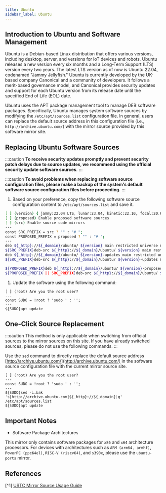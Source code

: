 ```yaml
---
title: Ubuntu
sidebar_label: Ubuntu
---
```


## Introduction to Ubuntu and Software Management

Ubuntu is a Debian-based Linux distribution that offers various versions, including desktop, server, and versions for IoT devices and robots. Ubuntu releases a new version every six months and a Long-Term Support (LTS) version every two years. The latest LTS version as of now is Ubuntu 22.04, codenamed "Jammy Jellyfish." Ubuntu is currently developed by the UK-based company Canonical and a community of developers. It follows a merit-based governance model, and Canonical provides security updates and support for each Ubuntu version from its release date until the specified End of Life (EOL) date.

Ubuntu uses the APT package management tool to manage DEB software packages. Specifically, Ubuntu manages system software sources by modifying the `/etc/apt/sources.list` configuration file. In general, users can replace the default source address in this configuration file (i.e., `http://archive.ubuntu.com/`) with the mirror source provided by this software mirror site.
## Replacing Ubuntu Software Sources

:::caution
**To receive security updates promptly and prevent security patch delays due to source updates, we recommend using the official security update software sources.** 
:::

:::caution
**To avoid problems when replacing software source configuration files, please make a backup of the system's default software source configuration files before proceeding.** 
::: 
1. Based on your preference, copy the following software source configuration content to `/etc/apt/sources.list` and save it.

```bash varcode
[ ] (version) { jammy:22.04 LTS, lunar:23.04, kinetic:22.10, focal:20.04 LTS, bionic:18.04 LTS, xenial:16.04 LTS, trusty:14.04 LTS } Ubuntu version
[ ] (proposed) Enable proposed software sources
[ ] (src) Enable source code mirrors
---
const SRC_PREFIX = src ? "" : "# ";
const PROPOSED_PREFIX = proposed ? "" : "# ";
---
deb ${_http}://${_domain}/ubuntu/ ${version} main restricted universe multiverse
${SRC_PREFIX}deb-src ${_http}://${_domain}/ubuntu/ ${version} main restricted universe multiverse
deb ${_http}://${_domain}/ubuntu/ ${version}-updates main restricted universe multiverse
${SRC_PREFIX}deb-src ${_http}://${_domain}/ubuntu/ ${version}-updates main restricted universe multiverse

${PROPOSED_PREFIX}deb ${_http}://${_domain}/ubuntu/ ${version}-proposed main restricted universe multiverse
${PROPOSED_PREFIX || SRC_PREFIX}deb-src ${_http}://${_domain}/ubuntu/ ${version}-proposed main restricted universe multiverse
```


1. Update the software using the following command:

```shell varcode
[ ] (root) Are you the root user?
---
const SUDO = !root ? 'sudo ' : '';
---
${SUDO}apt update
```


## One-Click Source Replacement

:::caution
This method is only applicable when switching from official sources to the mirror sources on this site. If you have already switched sources, please do not use the following commands.
:::

Use the `sed` command to directly replace the default source address [http://archive.ubuntu.com/](http://archive.ubuntu.com/)  in the software source configuration file with the current mirror source site.

```shell varcode
[ ] (root) Are you the root user?
---
const SUDO = !root ? 'sudo ' : '';
---
${SUDO}sed -i.bak 's|http://archive.ubuntu.com|${_http}://${_domain}|g' /etc/apt/sources.list
${SUDO}apt update
```

<!-- This method does not replace the security source. If you want to replace the security source, you can execute the following command:
```shell varcode
[ ] (root) Are you the root user?
---
const SUDO = !root ? 'sudo ' : '';
---
${SUDO}sed -i.bak 's/security.ubuntu.com/${_domain}/g' /etc/apt/sources.list
``` -->
## Important Notes
- Software Package Architectures

This mirror only contains software packages for `x86` and `x64` architecture processors. For devices with architectures such as `ARM (arm64, armhf)`, `PowerPC (ppc64el)`, `RISC-V (riscv64)`, and `s390x`, please use the `ubuntu-ports` mirror.
## References

[^1] [USTC Mirror Source Usage Guide](https://mirrors.ustc.edu.cn/help/ubuntu.html)
